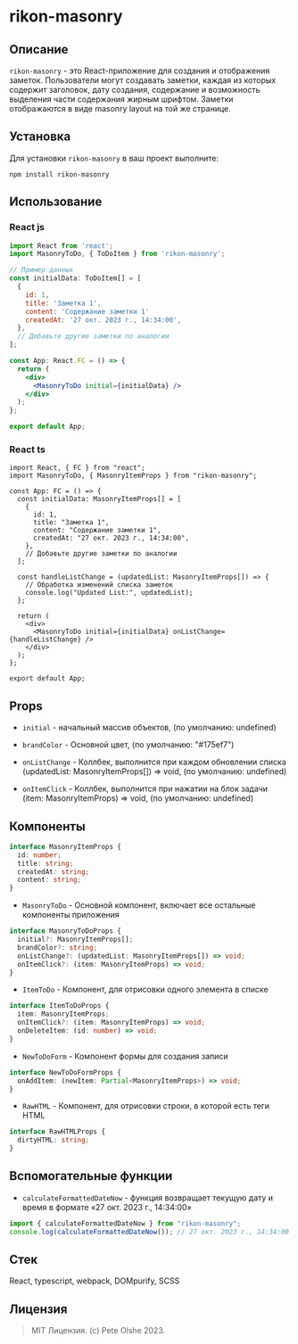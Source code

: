 # rikon-masonry

## Описание

`rikon-masonry` - это React-приложение для создания и отображения заметок. Пользователи могут создавать заметки, каждая из которых содержит заголовок, дату создания, содержание и возможность выделения части содержания жирным шрифтом. Заметки отображаются в виде masonry layout на той же странице.

## Установка

Для установки `rikon-masonry` в ваш проект выполните:

```
npm install rikon-masonry
```

## Использование

### React js

```jsx
import React from 'react';
import MasonryToDo, { ToDoItem } from 'rikon-masonry';

// Пример данных
const initialData: ToDoItem[] = [
  {
    id: 1,
    title: 'Заметка 1',
    content: 'Содержание заметки 1'
    createdAt: '27 окт. 2023 г., 14:34:00',
  },
  // Добавьте другие заметки по аналогии
];

const App: React.FC = () => {
  return (
    <div>
      <MasonryToDo initial={initialData} />
    </div>
  );
};

export default App;
```

### React ts

```tsx
import React, { FC } from "react";
import MasonryToDo, { MasonryItemProps } from "rikon-masonry";

const App: FC = () => {
  const initialData: MasonryItemProps[] = [
    {
      id: 1,
      title: "Заметка 1",
      content: "Содержание заметки 1",
      createdAt: "27 окт. 2023 г., 14:34:00",
    },
    // Добавьте другие заметки по аналогии
  ];

  const handleListChange = (updatedList: MasonryItemProps[]) => {
    // Обработка изменений списка заметок
    console.log("Updated List:", updatedList);
  };

  return (
    <div>
      <MasonryToDo initial={initialData} onListChange={handleListChange} />
    </div>
  );
};

export default App;
```

## Props

- `initial` - начальный массив объектов, (по умолчанию: undefined)

- `brandColor` - Основной цвет, (по умолчанию: "#175ef7")

- `onListChange` - Коллбек, выполнится при каждом обновлении списка (updatedList: MasonryItemProps[]) => void, (по умолчанию: undefined)

- `onItemClick` - Коллбек, выполнится при нажатии на блок задачи (item: MasonryItemProps) => void, (по умолчанию: undefined)

## Компоненты

```ts
interface MasonryItemProps {
  id: number;
  title: string;
  createdAt: string;
  content: string;
}
```

- `MasonryToDo` - Основной компонент, включает все остальные компоненты приложения

```ts
interface MasonryToDoProps {
  initial?: MasonryItemProps[];
  brandColor?: string;
  onListChange?: (updatedList: MasonryItemProps[]) => void;
  onItemClick?: (item: MasonryItemProps) => void;
}
```

- `ItemToDo` - Компонент, для отрисовки одного элемента в списке

```ts
interface ItemToDoProps {
  item: MasonryItemProps;
  onItemClick?: (item: MasonryItemProps) => void;
  onDeleteItem: (id: number) => void;
}
```

- `NewToDoForm` - Компонент формы для создания записи

```ts
interface NewToDoFormProps {
  onAddItem: (newItem: Partial<MasonryItemProps>) => void;
}
```

- `RawHTML` - Компонент, для отрисовки строки, в которой есть теги HTML

```ts
interface RawHTMLProps {
  dirtyHTML: string;
}
```

## Вспомогательные функции

- `calculateFormattedDateNow` - функция возвращает текущую дату и время в формате «27 окт. 2023 г., 14:34:00»

```jsx
import { calculateFormattedDateNow } from "rikon-masonry";
console.log(calculateFormattedDateNow()); // 27 окт. 2023 г., 14:34:00
```

## Стек

React, typescript, webpack, DOMpurify, SCSS

## Лицензия

> MIT Лицензия. (c) Pete Olshe 2023.
